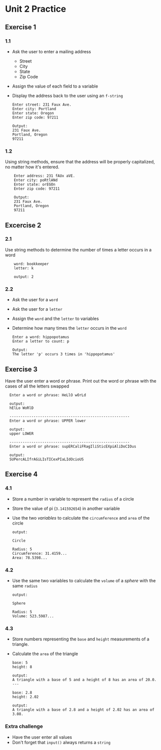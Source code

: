 **Unit 2 Practice**
===================

**Exercise 1**
---------
### **1.1**
- Ask the user to enter a mailing address
  - Street
  - City
  - State
  - Zip Code
  
- Assign the value of each field to a variable
  
- Display the address back to the user using an `f-string`

      Enter street: 231 Faux Ave.
      Enter city: Portland
      Enter state: Oregon
      Enter zip code: 97211

      Output:
      231 Faux Ave.
      Portland, Oregon
      97211

### **1.2**
  Using string methods, ensure that the
address will be properly capitalized, no matter how
it's entered. 

        Enter address: 231 fAUx aVE.
        Enter city: poRtlANd
        Enter state: orEGOn
        Enter zip code: 97211

        Output:
        231 Faux Ave.
        Portland, Oregon
        97211



**Excercise 2**
--------------
### **2.1** 
Use string methods to determine the number of times
a letter occurs in a word

        word: bookkeeper
        letter: k
        
        output: 2

### **2.2**
  
  - Ask the user for a `word` 
  - Ask the user for a `letter`
  - Assign the `word` and the `letter` to variables
  - Determine how many times the `letter` occurs in the `word`  
  
    
    
        Enter a word: hippopotamus
        Enter a letter to count: p

        Output:
        The letter 'p' occurs 3 times in 'hippopotamus'


**Exercise 3**
--------------

Have the user enter a word or phrase. Print out the word or phrase
with the cases of all the letters swapped

      Enter a word or phrase: HeLlO wOrLd
      
      output:
      hElLo WoRlD

      -------------------------------------------------------
      Enter a word or phrase: UPPER lower
      
      output: 
      upper LOWER

      -------------------------------------------------------
      Enter a word or phrase: supERCaliFRagIliSticEXpiAliDoCIOus
      
      output: 
      SUPercALIfrAGiLIsTICexPIaLIdOcioUS


**Exercise 4**
--------------

### **4.1**
  - Store a number in variable to represent the `radius` of a circle
  - Store the value of pi (`3.141592654`) in another variable
  - Use the two *variables* to calculate the `circumference` and `area` of the circle

        output:
        
        Circle

        Radius: 5
        Circumference: 31.4159...
        Area: 78.5398...


### **4.2** 
  - Use the same two variables to calculate the `volume` of a *sphere* with the same `radius`
        
        output:

        Sphere

        Radius: 5
        Volume: 523.5987...


### **4.3** 
  - Store numbers representing the `base` and `height` measurements of a triangle.
  - Calculate the `area` of the triangle

        base: 5         
        height: 8       

        output:
        A triangle with a base of 5 and a height of 8 has an area of 20.0.      
        ---

        base: 2.8
        height: 2.02

        output:
        A triangle with a base of 2.8 and a height of 2.02 has an area of 3.08.

### **Extra challenge**  
  - Have the user enter all values
  - Don't forget that `input()` always returns a `string`


